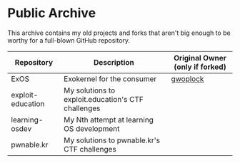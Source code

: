 
# Public Archive

This archive contains my old projects and forks that aren't big enough to be worthy for a full-blown GitHub repository.

| Repository        | Description                                        | Original Owner (only if forked)              |
|-------------------|----------------------------------------------------|----------------------------------------------|
| ExOS              | Exokernel for the consumer                         | [gwoplock](https://github.com/gwoplock/ExOS) |
| exploit-education | My solutions to exploit.education's CTF challenges |                                              |
| learning-osdev    | My Nth attempt at learning OS development          |                                              |
| pwnable.kr        | My solutions to pwnable.kr's CTF challenges        |                                              |
